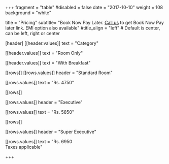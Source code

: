 +++
fragment = "table"
#disabled = false
date = "2017-10-10"
weight = 108
background = "white"

title = "Pricing"
subtitle= "Book Now Pay Later. [Call us](tel:+91-9869779922) to get Book Now Pay later link. EMI option also available"
#title_align = "left" # Default is center, can be left, right or center

[header]
  [[header.values]]
    text = "Category"

  [[header.values]]
    text = "Room Only"

  [[header.values]]
    text = "With Breakfast"



[[rows]]
  [[rows.values]]
    header = "Standard Room"

  

  [[rows.values]]
    text = "Rs. 4750"



[[rows]]

[[rows.values]]
    header = "Executive"



  [[rows.values]]
    text = "Rs. 5850"


    
[[rows]]

 [[rows.values]]
    header = "Super Executive"


  [[rows.values]]
    text = "Rs. 6950 <br /> Taxes applicable"

 



+++

